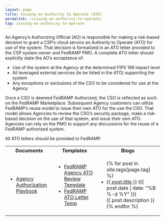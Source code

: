 ```yaml
---
layout: page
title: Issuing an Authority to Operate (ATO)
permalink: /issuing-an-authority-to-operate/
tag: issuing-an-authority-to-operate
---
```

<p>An Agency’s Authorizing Official (AO) is responsible for making a risk-based decision to grant a CSP’s cloud service an Authority to Operate (ATO) for use of the system. That decision is formalized in an ATO letter provided to the CSP system owner and FedRAMP PMO. A complete ATO letter should explicitly state the AO’s acceptance of:</p>
<ul>
<li>Use of the system at the Agency at the determined FIPS 199 impact level </li>
<li>All leveraged external services (to be listed in the ATO) supporting the system</li>
<li>Any exceptions or exclusions of the CSO to be considered for use at the Agency</li>
</ul>
<p>Once a CSO is deemed FedRAMP Authorized, the CSO is reflected as such on the FedRAMP Marketplace. Subsequent Agency customers can utilize FedRAMP’s reuse model to issue their own ATO for the use the CSO. That model allows Agencies to review the CSO’s security package, make a risk-based decision on the use of that system, and issue their own ATO. Agencies can rely on the PMO to support any discussions for the reuse of a FedRAMP authorized system. </p>
<p>All ATO letters should be provided to FedRAMP. </p>

<table>
<tr>
<th>Documents</th>
<th>Templates</th>
<th>Blogs</th>
</tr>
<td>
<ul>
<li><a href="{{site.baseurl}}/assets/resources/documents/Agency_Authorization_Playbook.pdf">Agency Authorization Playbook</a></li>
</ul>
</td>
<td>
<ul>
<li><a href="{{site.baseurl}}/assets/resources/templates/Agency-ATO-Report-Template-Version.pdf">FedRAMP Agency ATO Review Template</a></li>	
<li><a href="{{site.baseurl}}/assets/resources/templates/FedRAMP-ATO-Letter-Template.docx">FedRAMP ATO Letter Temp</a></li>
</ul>
</td>
<td>
<ul>
{% for post in site.tags[page.tag] %}
  <li><a href="{{ post.url }}">{{ post.title }}</a> ({{ post.date | date: "%B %-d %Y" }})<br>
    {{ post.description }}
  </li>
{% endfor %}
</ul>
</td>
